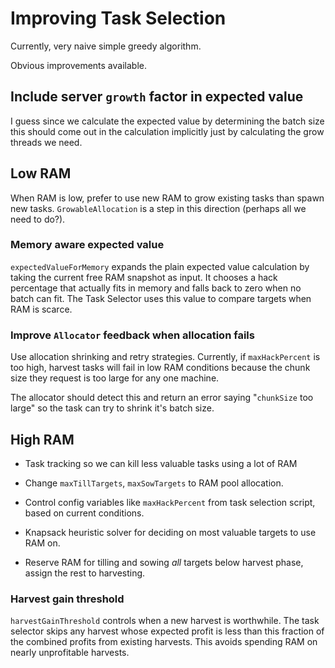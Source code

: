 # Improving Task Selection

Currently, very naive simple greedy algorithm.

Obvious improvements available.

## Include server `growth` factor in expected value

I guess since we calculate the expected value by determining the batch
size this should come out in the calculation implicitly just by
calculating the grow threads we need.

## Low RAM

When RAM is low, prefer to use new RAM to grow existing tasks than
spawn new tasks. `GrowableAllocation` is a step in this direction
(perhaps all we need to do?).

### Memory aware expected value

`expectedValueForMemory` expands the plain expected value calculation by
taking the current free RAM snapshot as input. It chooses a hack
percentage that actually fits in memory and falls back to zero when no
batch can fit. The Task Selector uses this value to compare targets when
RAM is scarce.

### Improve `Allocator` feedback when allocation fails

Use allocation shrinking and retry strategies. Currently, if
`maxHackPercent` is too high, harvest tasks will fail in low RAM
conditions because the chunk size they request is too large for any
one machine.

The allocator should detect this and return an error saying
"`chunkSize` too large" so the task can try to shrink it's batch size.

## High RAM

- Task tracking so we can kill less valuable tasks using a lot of RAM

- Change `maxTillTargets`, `maxSowTargets` to RAM pool allocation.

- Control config variables like `maxHackPercent` from task selection
  script, based on current conditions.

- Knapsack heuristic solver for deciding on most valuable targets to
  use RAM on.

- Reserve RAM for tilling and sowing _all_ targets below harvest
  phase, assign the rest to harvesting.

### Harvest gain threshold

`harvestGainThreshold` controls when a new harvest is worthwhile. The task
selector skips any harvest whose expected profit is less than this fraction of
the combined profits from existing harvests. This avoids spending RAM on
nearly unprofitable harvests.
